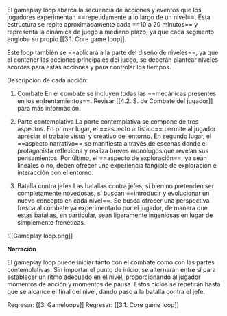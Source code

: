 
El gameplay loop abarca la secuencia de acciones y eventos que los jugadores experimentan ==repetidamente a lo largo de un nivel==. Esta estructura se repite aproximadamente cada ==10 a 20 minutos== y representa la dinámica de juego a mediano plazo, ya que cada segmento engloba su propio [[3.1. Core game loop]].

Este loop también se ==aplicará a la parte del diseño de niveles==, ya que al contener las acciones principales del juego, se deberán plantear niveles acordes para estas acciones y para controlar los tiempos.

Descripción de cada acción:

1. Combate
En el combate se incluyen todas las ==mecánicas presentes en los enfrentamientos==. Revisar [[4.2. S. de Combate del jugador]] para más información.

2. Parte contemplativa
La parte contemplativa se compone de tres aspectos. En primer lugar, el ==aspecto artístico== permite al jugador apreciar el trabajo visual y creativo del entorno. En segundo lugar, el ==aspecto narrativo== se manifiesta a través de escenas donde el protagonista reflexiona y realiza breves monólogos que revelan sus pensamientos. Por último, el ==aspecto de exploración==, ya sean lineales o no, deben ofrecer una experiencia tangible de exploración e interacción con el entorno.

3. Batalla contra jefes
Las batallas contra jefes, si bien no pretenden ser completamente novedosas, sí buscan ==introducir y evolucionar un nuevo concepto en cada nivel==. Se busca ofrecer una perspectiva fresca al combate ya experimentado por el jugador, de manera que estas batallas, en particular, sean ligeramente ingeniosas en lugar de simplemente frenéticas.

![[Gameplay loop.png]]

**Narración**

El gameplay loop puede iniciar tanto con el combate como con las partes contemplativas. Sin importar el punto de inicio, se alternarán entre sí para establecer un ritmo adecuado en el nivel, proporcionando al jugador momentos de acción y momentos de pausa. Estos ciclos se repetirán hasta que se alcance el final del nivel, dando paso a la batalla contra el jefe.


Regresar: [[3. Gameloops]]
Regresar: [[3.1. Core game loop]]